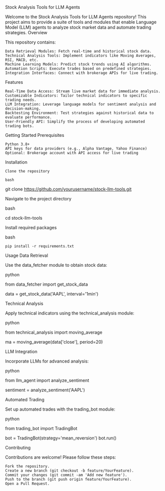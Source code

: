 Stock Analysis Tools for LLM Agents

Welcome to the Stock Analysis Tools for LLM Agents repository! This project aims to provide a suite of tools and modules that enable Language Model (LLM) agents to analyze stock market data and automate trading strategies.
Overview

This repository contains:

    Data Retrieval Modules: Fetch real-time and historical stock data.
    Technical Analysis Tools: Implement indicators like Moving Averages, RSI, MACD, etc.
    Machine Learning Models: Predict stock trends using AI algorithms.
    Automation Scripts: Execute trades based on predefined strategies.
    Integration Interfaces: Connect with brokerage APIs for live trading.

Features

    Real-Time Data Access: Stream live market data for immediate analysis.
    Customizable Indicators: Tailor technical indicators to specific trading needs.
    LLM Integration: Leverage language models for sentiment analysis and decision-making.
    Backtesting Environment: Test strategies against historical data to evaluate performance.
    User-Friendly API: Simplify the process of developing automated trading bots.

Getting Started
Prerequisites

    Python 3.8+
    API keys for data providers (e.g., Alpha Vantage, Yahoo Finance)
    Optional: Brokerage account with API access for live trading

Installation

    Clone the repository

    bash

git clone https://github.com/yourusername/stock-llm-tools.git

Navigate to the project directory

bash

cd stock-llm-tools

Install required packages

bash

    pip install -r requirements.txt

Usage
Data Retrieval

Use the data_fetcher module to obtain stock data:

python

from data_fetcher import get_stock_data

data = get_stock_data('AAPL', interval='1min')

Technical Analysis

Apply technical indicators using the technical_analysis module:

python

from technical_analysis import moving_average

ma = moving_average(data['close'], period=20)

LLM Integration

Incorporate LLMs for advanced analysis:

python

from llm_agent import analyze_sentiment

sentiment = analyze_sentiment('AAPL')

Automated Trading

Set up automated trades with the trading_bot module:

python

from trading_bot import TradingBot

bot = TradingBot(strategy='mean_reversion')
bot.run()

Contributing

Contributions are welcome! Please follow these steps:

    Fork the repository.
    Create a new branch (git checkout -b feature/YourFeature).
    Commit your changes (git commit -am 'Add new feature').
    Push to the branch (git push origin feature/YourFeature).
    Open a Pull Request.
